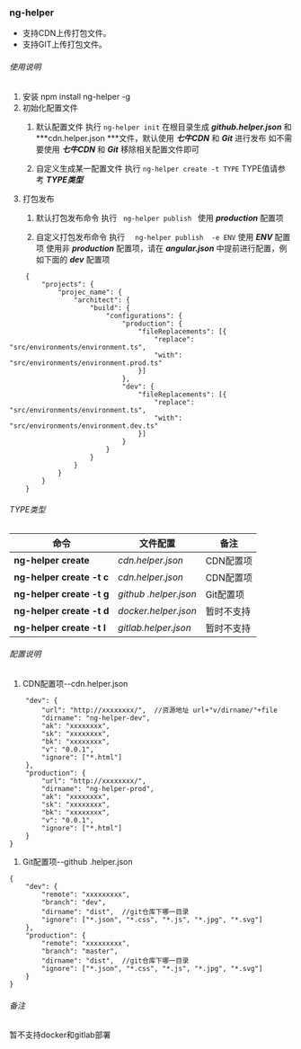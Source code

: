 ### ng-helper
- 支持CDN上传打包文件。
- 支持GIT上传打包文件。

###### 使用说明

1. 安装
    npm install ng-helper -g
1. 初始化配置文件
	1. 默认配置文件
	执行  ` ng-helper init `
	 在根目录生成 ***github.helper.json*** 和  ***cdn.helper.json ***文件，默认使用 ***七牛CDN***  和 ***Git*** 进行发布
	 如不需要使用 ***七牛CDN***  和 ***Git***  移除相关配置文件即可
	 
	1. 自定义生成某一配置文件
	执行  ` ng-helper create -t TYPE `
	TYPE值请参考 ***TYPE类型***
1. 打包发布
	1. 默认打包发布命令
	执行  `  ng-helper publish  `
	使用 ***production*** 配置项
	
	1. 自定义打包发布命令
	执行  `  ng-helper publish  -e ENV`
	使用 ***ENV*** 配置项
	使用非 ***production*** 配置项，请在 ***angular.json***  中提前进行配置，例如下面的 ***dev***  配置项
```
    {
    	"projects": {
    		"projec_name": {
    			"architect": {
    				"build": {
    					"configurations": {
    						"production": {
    							"fileReplacements": [{
    								"replace": "src/environments/environment.ts",
    								"with": "src/environments/environment.prod.ts"
    							}]
    						},
							"dev": {
    							"fileReplacements": [{
    								"replace": "src/environments/environment.ts",
    								"with": "src/environments/environment.dev.ts"
    							}]
    						}
    					}
    				}
    			}
    		}
    	}
    }
```

###### TYPE类型

| **命令**  |**文件配置**   |**备注**   |
| ------------ | ------------ | ------------ |
| **ng-helper create**  |  *cdn.helper.json* | CDN配置项  |
| **ng-helper create -t c**  | *cdn.helper.json*   | CDN配置项 |
| **ng-helper create -t g**  | *github .helper.json*   | Git配置项  |
| **ng-helper create -t d**  | *docker.helper.json*   | 暂时不支持  |
| **ng-helper create -t l**  | *gitlab.helper.json*   | 暂时不支持  |

###### 配置说明

1. CDN配置项--cdn.helper.json
```{
	"dev": {
		"url": "http://xxxxxxxx/",  //资源地址 url+"v/dirname/"+file
		"dirname": "ng-helper-dev",
		"ak": "xxxxxxxx",
		"sk": "xxxxxxxx",
		"bk": "xxxxxxxx",
		"v": "0.0.1",
		"ignore": ["*.html"]
	},
	"production": {
		"url": "http://xxxxxxxx/",
		"dirname": "ng-helper-prod",
		"ak": "xxxxxxxx",
		"sk": "xxxxxxxx",
		"bk": "xxxxxxxx",
		"v": "0.0.1",
		"ignore": ["*.html"]
	}
}
```
1. Git配置项--github .helper.json
```
{
	"dev": {
		"remote": "xxxxxxxxx",
		"branch": "dev",
		"dirname": "dist",  //git仓库下哪一目录
		"ignore": ["*.json", "*.css", "*.js", "*.jpg", "*.svg"]
	},
	"production": {
		"remote": "xxxxxxxxx",
		"branch": "master",
		"dirname": "dist",  //git仓库下哪一目录
		"ignore": ["*.json", "*.css", "*.js", "*.jpg", "*.svg"]
	}
}
```

###### 备注

暂不支持docker和gitlab部署